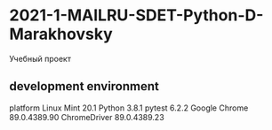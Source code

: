 # 2021-1-MAILRU-SDET-Python-D-Marakhovsky
Учебный проект

## development environment
platform Linux Mint 20.1
Python 3.8.1
pytest 6.2.2
Google Chrome 89.0.4389.90
ChromeDriver 89.0.4389.23